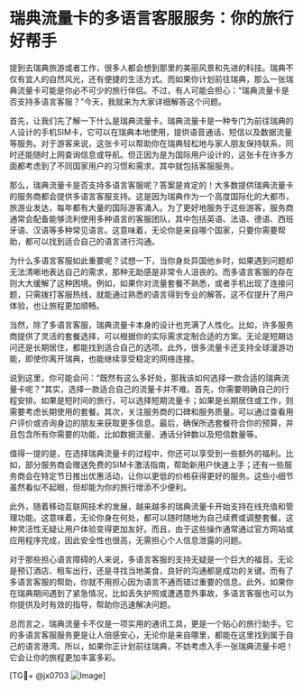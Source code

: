 # 瑞典流量卡的多语言客服服务：你的旅行好帮手

提到去瑞典旅游或者工作，很多人都会想到那里的美丽风景和先进的科技。瑞典不仅有宜人的自然风光，还有便捷的生活方式。而如果你计划前往瑞典，那么一张瑞典流量卡可能是你必不可少的旅行伴侣。不过，有人可能会担心：“瑞典流量卡是否支持多语言客服？”今天，我就来为大家详细解答这个问题。

首先，让我们先了解一下什么是瑞典流量卡。瑞典流量卡是一种专门为前往瑞典的人设计的手机SIM卡，它可以在瑞典本地使用，提供语音通话、短信以及数据流量等服务。对于游客来说，这张卡可以帮助你在瑞典轻松地与家人朋友保持联系，同时还能随时上网查询信息或导航。但正因为是为国际用户设计的，这张卡在许多方面都考虑到了不同国家用户的习惯和需求，其中就包括客服服务。

那么，瑞典流量卡是否支持多语言客服呢？答案是肯定的！大多数提供瑞典流量卡的服务商都会提供多语言客服支持。这是因为瑞典作为一个高度国际化的大都市，旅游业发达，每年都有大量的国际游客涌入。为了更好地服务于这些游客，服务商通常会配备能够流利使用多种语言的客服团队，其中包括英语、法语、德语、西班牙语、汉语等多种常见语言。这意味着，无论你是来自哪个国家，只要你需要帮助，都可以找到适合自己的语言进行沟通。

为什么多语言客服如此重要呢？试想一下，当你身处异国他乡时，如果遇到问题却无法清晰地表达自己的需求，那种无助感是非常令人沮丧的。而多语言客服的存在则大大缓解了这种困境。例如，如果你对流量套餐不熟悉，或者手机出现了连接问题，只需拨打客服热线，就能通过熟悉的语言得到专业的解答。这不仅提升了用户体验，也让旅程更加顺畅。

当然，除了多语言客服，瑞典流量卡本身的设计也充满了人性化。比如，许多服务商提供了灵活的套餐选择，可以根据你的实际需求定制合适的方案。无论是短期访问还是长期居住，都能找到适合自己的选项。此外，很多流量卡还支持全球漫游功能，即使你离开瑞典，也能继续享受稳定的网络连接。

说到这里，你可能会问：“既然有这么多好处，那我该如何选择一款合适的瑞典流量卡呢？”其实，选择一款适合自己的流量卡并不难。首先，你需要明确自己的行程安排。如果是短时间的旅行，可以选择短期流量卡；如果是长期居住或工作，则需要考虑长期使用的套餐。其次，关注服务商的口碑和服务质量。可以通过查看用户评价或咨询身边的朋友来获取更多信息。最后，确保所选套餐符合你的预算，并且包含所有你需要的功能，比如数据流量、通话分钟数以及短信数量等。

值得一提的是，在选择瑞典流量卡的过程中，你还可以享受到一些额外的福利。比如，部分服务商会赠送免费的SIM卡激活指南，帮助新用户快速上手；还有一些服务商会在特定节日推出优惠活动，让你以更低的价格获得更好的服务。这些小细节虽然看似不起眼，但却能为你的旅行增添不少便利。

此外，随着移动互联网技术的发展，越来越多的瑞典流量卡开始支持在线充值和管理功能。这意味着，无论你身在何处，都可以随时随地为自己续费或调整套餐。这种灵活性无疑让用户体验变得更加友好。而且，由于这些操作通常通过官方网站或应用程序完成，因此安全性也很高，无需担心个人信息泄露的问题。

对于那些担心语言障碍的人来说，多语言客服的支持无疑是一个巨大的福音。无论是预订酒店、租车出行，还是寻找当地美食，良好的沟通都是成功的关键。而有了多语言客服的帮助，你就不用担心因为语言不通而错过重要的信息。此外，如果你在瑞典期间遇到了紧急情况，比如丢失护照或遭遇意外事故，多语言客服也可以为你提供及时有效的指导，帮助你迅速解决问题。

总而言之，瑞典流量卡不仅是一项实用的通讯工具，更是一个贴心的旅行助手。它的多语言客服服务更是让人倍感安心，无论你是来自哪里，都能在这里找到属于自己的语言港湾。所以，如果你正计划前往瑞典，不妨考虑入手一张瑞典流量卡吧！它会让你的旅程更加丰富多彩。

[TG💪+ @jx0703 ![Image](https://github.com/user-attachments/assets/dbca1d08-cadb-493c-b0ec-ad6f7a83f270)]